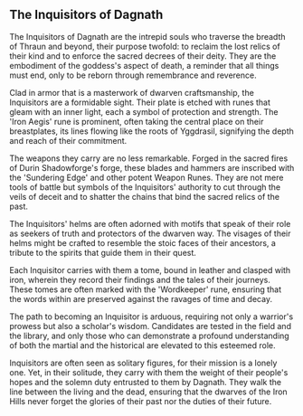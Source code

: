 ## The Inquisitors of Dagnath

The Inquisitors of Dagnath are the intrepid souls who traverse the breadth of Thraun and beyond, their purpose twofold: to reclaim the lost relics of their kind and to enforce the sacred decrees of their deity. They are the embodiment of the goddess's aspect of death, a reminder that all things must end, only to be reborn through remembrance and reverence.

Clad in armor that is a masterwork of dwarven craftsmanship, the Inquisitors are a formidable sight. Their plate is etched with runes that gleam with an inner light, each a symbol of protection and strength. The 'Iron Aegis' rune is prominent, often taking the central place on their breastplates, its lines flowing like the roots of Yggdrasil, signifying the depth and reach of their commitment.

The weapons they carry are no less remarkable. Forged in the sacred fires of Durin Shadowforge's forge, these blades and hammers are inscribed with the 'Sundering Edge' and other potent Weapon Runes. They are not mere tools of battle but symbols of the Inquisitors' authority to cut through the veils of deceit and to shatter the chains that bind the sacred relics of the past.

The Inquisitors' helms are often adorned with motifs that speak of their role as seekers of truth and protectors of the dwarven way. The visages of their helms might be crafted to resemble the stoic faces of their ancestors, a tribute to the spirits that guide them in their quest.

Each Inquisitor carries with them a tome, bound in leather and clasped with iron, wherein they record their findings and the tales of their journeys. These tomes are often marked with the 'Wordkeeper' rune, ensuring that the words within are preserved against the ravages of time and decay.

The path to becoming an Inquisitor is arduous, requiring not only a warrior's prowess but also a scholar's wisdom. Candidates are tested in the field and the library, and only those who can demonstrate a profound understanding of both the martial and the historical are elevated to this esteemed role.

Inquisitors are often seen as solitary figures, for their mission is a lonely one. Yet, in their solitude, they carry with them the weight of their people's hopes and the solemn duty entrusted to them by Dagnath. They walk the line between the living and the dead, ensuring that the dwarves of the Iron Hills never forget the glories of their past nor the duties of their future.